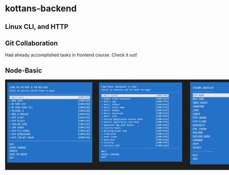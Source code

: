 ﻿# kottans-backend
## Linux CLI, and HTTP
## Git Collaboration

Had already accomplished tasks in frontend course. Check it out!

## Node-Basic
<div style="display: flex">
<img src="https://github.com/Zakkarat/kottans-backend/blob/master/node-basic-1/node-basic.PNG" width="300px" />
<img src="https://github.com/Zakkarat/kottans-backend/blob/master/node-basic-1/node-basic2.PNG" width="300px" />
<img src="https://github.com/Zakkarat/kottans-backend/blob/master/node-basic-1/node-basic3.PNG" width="300px" />
</div>
